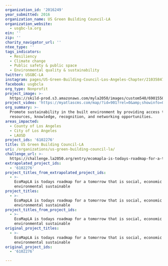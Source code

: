```yaml
---
organization_id: '2016249'
year_submitted: 2016
organization_name: US Green Building Council-LA
organization_website:
  - usgbc-la.org
ein: ''
zip: ''
charity_navigator_url: ''
ntee_type: ''
tags_indicators:
  - Resiliency
  - Climate change
  - Public safety & public space
  - Environmental quality & sustainability
twitter: USGBC-LA
instagram: pages/US-Green-Building-Council-Los-Angeles-Chapter/210358478899
facebook: usgbcla
org_type: Nonprofit
project_image: >-
  https://skild-prod.s3.amazonaws.com/myla2050/images/custom540/6901550005741-team91.png
project_video: 'https://myatlascms.com/map/?id=901?rel=0&amp;showinfo=0'
org_summary: >-
  Promote sustainability in the built environment by providing access to
  resources, knowledge, recognition, and networking opportunities.
areas_impacted:
  - County of Los Angeles
  - City of Los Angeles
  - LAUSD
project_ids: '6102276'
title: US Green Building Council-LA
uri: /organizations/us-green-building-council-la/
challenge_url: >-
  https://challenge.la2050.org/entry/ecomapla-is-todays-roadmap-for-a-tomorrow-that-is-social-economic-and-environmental-sustainable
extrapolated_project_ids:
  - '6102276'
project_titles_from_extrapolated_project_ids:
  - >-
    EcoMapLA is todays roadmap for a tomorrow that is social, economic and
    environmental sustainable
project_titles:
  - >-
    EcoMapLA is todays roadmap for a tomorrow that is social, economic and
    environmental sustainable
project_titles_from_project_ids:
  - >-
    EcoMapLA is todays roadmap for a tomorrow that is social, economic and
    environmental sustainable
original_project_titles:
  - >-
    EcoMapLA is todays roadmap for a tomorrow that is social, economic and
    environmental sustainable
original_project_ids:
  - '6102276'

---
```

